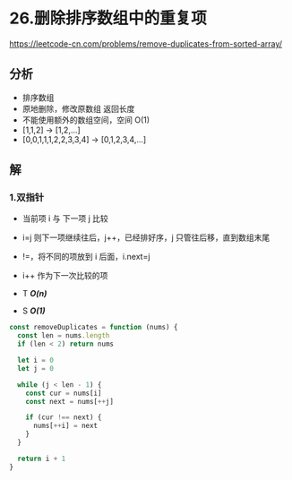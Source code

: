 # 26.删除排序数组中的重复项

https://leetcode-cn.com/problems/remove-duplicates-from-sorted-array/

## 分析

- 排序数组
- 原地删除，修改原数组 返回长度
- 不能使用额外的数组空间，空间 O(1)
- [1,1,2] -> [1,2,...]
- [0,0,1,1,1,2,2,3,3,4] -> [0,1,2,3,4,...]

## 解

### 1.双指针

- 当前项 i 与 下一项 j 比较
- i=j 则下一项继续往后，j++，已经排好序，j 只管往后移，直到数组末尾
- !=，将不同的项放到 i 后面，i.next=j
- i++ 作为下一次比较的项

- T **_O(n)_**
- S **_O(1)_**

```js
const removeDuplicates = function (nums) {
  const len = nums.length
  if (len < 2) return nums

  let i = 0
  let j = 0

  while (j < len - 1) {
    const cur = nums[i]
    const next = nums[++j]

    if (cur !== next) {
      nums[++i] = next
    }
  }

  return i + 1
}
```
